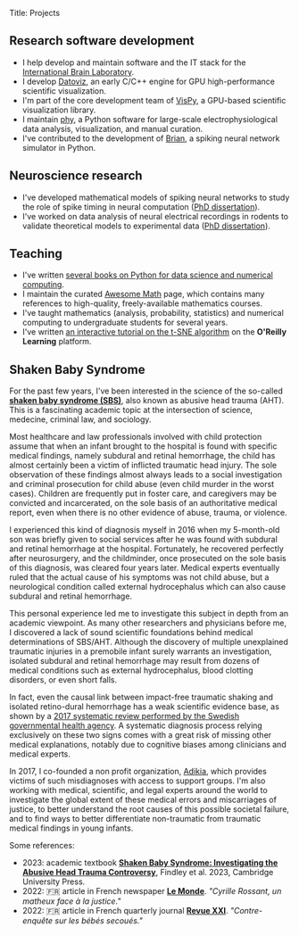 Title: Projects

## Research software development

* I help develop and maintain software and the IT stack for the [International Brain Laboratory](https://internationalbrainlab.org/).
* I develop [Datoviz](https://datoviz.org/), an early C/C++ engine for GPU high-performance scientific visualization.
* I'm part of the core development team of [VisPy](http://vispy.org), a GPU-based scientific visualization library.
* I maintain [phy](https://github.com/cortex-lab/phy/), a Python software for large-scale electrophysiological data analysis, visualization, and manual curation.
* I've contributed to the development of [Brian](https://briansimulator.org/), a spiking neural network simulator in Python.


## Neuroscience research

* I've developed mathematical models of spiking neural networks to study the role of spike timing in neural computation ([PhD dissertation](/pdfs/RossantPhD.pdf)).
* I've worked on data analysis of neural electrical recordings in rodents to validate theoretical models to experimental data ([PhD dissertation](/pdfs/RossantPhD.pdf)).


## Teaching

* I've written [several books on Python for data science and numerical computing](/books).
* I maintain the curated [Awesome Math](https://github.com/rossant/awesome-math) page, which contains many references to high-quality, freely-available mathematics courses.
* I've taught mathematics (analysis, probability, statistics) and numerical computing to undergraduate students for several years.
* I've written [an interactive tutorial on the t-SNE algorithm](https://www.oreilly.com/learning/an-illustrated-introduction-to-the-t-sne-algorithm) on the **O'Reilly Learning** platform.


## Shaken Baby Syndrome

For the past few years, I've been interested in the science of the so-called [**shaken baby syndrome (SBS)**](/introduction-shaken-baby-syndrome-controversy), also known as abusive head trauma (AHT). This is a fascinating academic topic at the intersection of science, medecine, criminal law, and sociology.

Most healthcare and law professionals involved with child protection assume that when an infant brought to the hospital is found with specific medical findings, namely subdural and retinal hemorrhage, the child has almost certainly been a victim of inflicted traumatic head injury. The sole observation of these findings almost always leads to a social investigation and criminal prosecution for child abuse (even child murder in the worst cases). Children are frequently put in foster care, and caregivers may be convicted and incarcerated, on the sole basis of an authoritative medical report, even when there is no other evidence of abuse, trauma, or violence.

I experienced this kind of diagnosis myself in 2016 when my 5-month-old son was briefly given to social services after he was found with subdural and retinal hemorrhage at the hospital. Fortunately, he recovered perfectly after neurosurgery, and the childminder, once prosecuted on the sole basis of this diagnosis, was cleared four years later. Medical experts eventually ruled that the actual cause of his symptoms was not child abuse, but a neurological condition called external hydrocephalus which can also cause subdural and retinal hemorrhage.

This personal experience led me to investigate this subject in depth from an academic viewpoint. As many other researchers and physicians before me, I discovered a lack of sound scientific foundations behind medical determinations of SBS/AHT. Although the discovery of multiple unexplained traumatic injuries in a premobile infant surely warrants an investigation, isolated subdural and retinal hemorrhage may result from dozens of medical conditions such as external hydrocephalus, blood clotting disorders, or even short falls.

In fact, even the causal link between impact-free traumatic shaking and isolated retino-dural hemorrhage has a weak scientific evidence base, as shown by a [2017 systematic review performed by the Swedish governmental health agency](https://www.sbu.se/en/publications/sbu-assesses/traumatic-shaking--the-role-of-the-triad-in-medical-investigations-of-suspected-traumatic-shaking/). A systematic diagnosis process relying exclusively on these two signs comes with a great risk of missing other medical explanations, notably due to cognitive biases among clinicians and medical experts.

In 2017, I co-founded a non profit organization, [Adikia](https://adikia.fr/), which provides victims of such misdiagnoses with access to support groups. I'm also working with medical, scientific, and legal experts around the world to investigate the global extent of these medical errors and miscarriages of justice, to better understand the root causes of this possible societal failure, and to find ways to better differentiate non-traumatic from traumatic medical findings in young infants.

Some references:

* 2023: academic textbook [**Shaken Baby Syndrome: Investigating the Abusive Head Trauma Controversy**](https://shakenbaby.science/), Findley et al. 2023, Cambridge University Press.
* 2022: 🇫🇷&nbsp;article in French newspaper [**Le Monde**](https://www.lemonde.fr/sciences/article/2022/10/01/cyrille-rossant-un-matheux-face-a-la-justice_6144010_1650684.html). _"Cyrille Rossant, un matheux face à la justice."_
* 2022: 🇫🇷&nbsp;article in French quarterly journal [**Revue XXI**](https://resources.adikia.fr/xxi.pdf). _"Contre-enquête sur les bébés secoués."_
